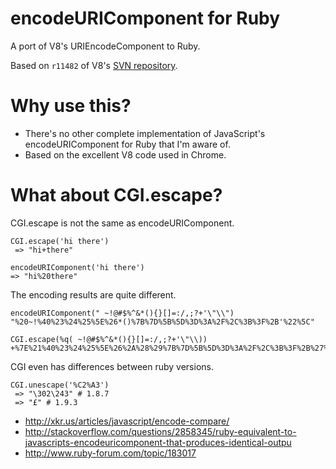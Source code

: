 encodeURIComponent for Ruby
=======================

A port of V8's URIEncodeComponent to Ruby.

Based on `r11482` of V8's [SVN repository](https://code.google.com/p/v8/wiki/Source).

# Why use this?

* There's no other complete implementation of JavaScript's encodeURIComponent for Ruby that I'm aware of.
* Based on the excellent V8 code used in Chrome.

# What about CGI.escape?

CGI.escape is not the same as encodeURIComponent.

```
CGI.escape('hi there')
 => "hi+there"

encodeURIComponent('hi there')
=> "hi%20there"
```

The encoding results are quite different.
```
encodeURIComponent(" ~!@#$%^&*(){}[]=:/,;?+'\"\\")
"%20~!%40%23%24%25%5E%26*()%7B%7D%5B%5D%3D%3A%2F%2C%3B%3F%2B'%22%5C"

CGI.escape(%q( ~!@#$%^&*(){}[]=:/,;?+'\"\\))
+%7E%21%40%23%24%25%5E%26%2A%28%29%7B%7D%5B%5D%3D%3A%2F%2C%3B%3F%2B%27%5C%22%5C
```

CGI even has differences between ruby versions.
```
CGI.unescape('%C2%A3')
 => "\302\243" # 1.8.7
 => "£" # 1.9.3
```

- http://xkr.us/articles/javascript/encode-compare/
- http://stackoverflow.com/questions/2858345/ruby-equivalent-to-javascripts-encodeuricomponent-that-produces-identical-outpu
- http://www.ruby-forum.com/topic/183017